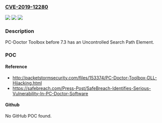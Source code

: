 ### [CVE-2019-12280](https://cve.mitre.org/cgi-bin/cvename.cgi?name=CVE-2019-12280)
![](https://img.shields.io/static/v1?label=Product&message=n%2Fa&color=blue)
![](https://img.shields.io/static/v1?label=Version&message=n%2Fa&color=blue)
![](https://img.shields.io/static/v1?label=Vulnerability&message=n%2Fa&color=brighgreen)

### Description

PC-Doctor Toolbox before 7.3 has an Uncontrolled Search Path Element.

### POC

#### Reference
- http://packetstormsecurity.com/files/153374/PC-Doctor-Toolbox-DLL-Hijacking.html
- https://safebreach.com/Press-Post/SafeBreach-Identifies-Serious-Vulnerability-In-PC-Doctor-Software

#### Github
No GitHub POC found.

